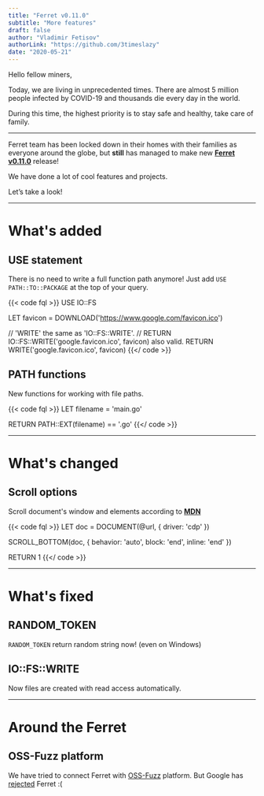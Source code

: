 ```yaml
---
title: "Ferret v0.11.0"
subtitle: "More features"
draft: false
author: "Vladimir Fetisov"
authorLink: "https://github.com/3timeslazy"
date: "2020-05-21"
---
```


Hello fellow miners,

Today, we are living in unprecedented times. There are almost 5 million people infected by COVID-19 and thousands die every day in the world. 

During this time, the highest priority is to stay safe and healthy, take care of family.

---

Ferret team has been locked down in their homes with their families as everyone around the globe, but **still** has managed to make new **[Ferret v0.11.0](https://github.com/MontFerret/ferret/releases/tag/v0.11.0)** release!

We have done a lot of cool features and projects.

Let’s take a look!

---

# What's added
## USE statement
There is no need to write a full function path anymore! Just add ``USE PATH::TO::PACKAGE`` at the top of your query.
 
{{< code fql >}}
USE IO::FS

LET favicon = DOWNLOAD('https://www.google.com/favicon.ico')

// 'WRITE' the same as 'IO::FS::WRITE'.
// RETURN IO::FS::WRITE('google.favicon.ico', favicon) also valid.
RETURN WRITE('google.favicon.ico', favicon)
{{</ code >}}

## PATH functions
New functions for working with file paths.

{{< code fql >}}
LET filename = 'main.go'

RETURN PATH::EXT(filename) == '.go'
{{</ code >}}

---

# What's changed
## Scroll options
Scroll document's window and elements according to **[MDN](https://developer.mozilla.org/en-US/docs/Web/API/Element/scrollIntoView)**

{{< code fql >}}
LET doc = DOCUMENT(@url, { driver: 'cdp' })

SCROLL_BOTTOM(doc, {
    behavior: 'auto',
    block: 'end',
    inline: 'end'
})

RETURN 1
{{</ code >}}

---

# What's fixed
## RANDOM_TOKEN
``RANDOM_TOKEN`` return random string now! (even on Windows)

## IO::FS::WRITE
Now files are created with read access automatically.

---
# Around the Ferret
## OSS-Fuzz platform
We have tried to connect Ferret with [OSS-Fuzz](https://github.com/google/oss-fuzz) platform. But Google has [rejected](https://github.com/google/oss-fuzz/pull/3782) Ferret :(
